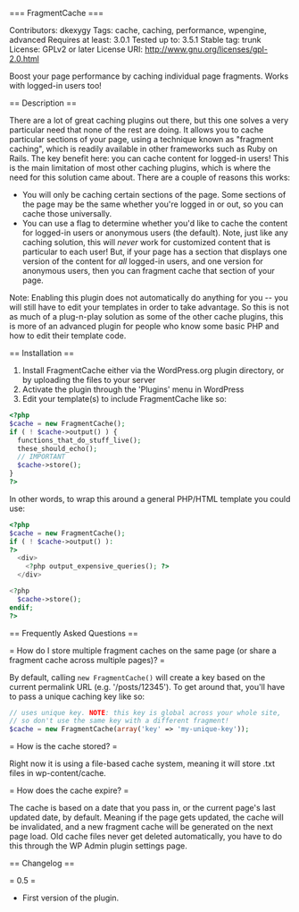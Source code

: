 === FragmentCache ===

Contributors: dkexygy
Tags: cache, caching, performance, wpengine, advanced
Requires at least: 3.0.1
Tested up to: 3.5.1
Stable tag: trunk
License: GPLv2 or later
License URI: http://www.gnu.org/licenses/gpl-2.0.html

Boost your page performance by caching individual page fragments. Works with logged-in users too! 

== Description ==

There are a lot of great caching plugins out there, but this one solves a very particular need that none of the rest are doing. It allows you to cache particular sections of your page, using a technique known as "fragment caching", which is readily available in other frameworks such as Ruby on Rails. The key benefit here: you can cache content for logged-in users! This is the main limitation of most other caching plugins, which is where the need for this solution came about. There are a couple of reasons this works:

* You will only be caching certain sections of the page. Some sections of the page may be the same whether you're logged in or out, so you can cache those universally.
* You can use a flag to determine whether you'd like to cache the content for logged-in users or anonymous users (the default). Note, just like any caching solution, this will _never_ work for customized content that is particular to each user! But, if your page has a section that displays one version of the content for _all_ logged-in users, and one version for anonymous users, then you can fragment cache that section of your page. 

Note: Enabling this plugin does not automatically do anything for you -- you will still have to edit your templates in order to take advantage. So this is not as much of a plug-n-play solution as some of the other cache plugins, this is more of an advanced plugin for people who know some basic PHP and how to edit their template code.


== Installation ==

1. Install FragmentCache either via the WordPress.org plugin directory, or by uploading the files to your server
1. Activate the plugin through the 'Plugins' menu in WordPress
1. Edit your template(s) to include FragmentCache like so:


```php
<?php
$cache = new FragmentCache();
if ( ! $cache->output() ) {     
  functions_that_do_stuff_live();
  these_should_echo();
  // IMPORTANT
  $cache->store();
}
?>
```

In other words, to wrap this around a general PHP/HTML template you could use:


```php
<?php
$cache = new FragmentCache();
if ( ! $cache->output() ):
?>
  <div>
    <?php output_expensive_queries(); ?>
  </div>

<?php
  $cache->store();
endif;
?>
```


== Frequently Asked Questions ==

= How do I store multiple fragment caches on the same page (or share a fragment cache across multiple pages)? =

By default, calling `new FragmentCache()` will create a key based on the current permalink URL (e.g. '/posts/12345'). To get around that, you'll have to pass a unique caching key like so:

```php
// uses unique key. NOTE: this key is global across your whole site,
// so don't use the same key with a different fragment!
$cache = new FragmentCache(array('key' => 'my-unique-key')); 
```


= How is the cache stored? =

Right now it is using a file-based cache system, meaning it will store .txt files in wp-content/cache. 

= How does the cache expire? =

The cache is based on a date that you pass in, or the current page's last updated date, by default. Meaning if the page gets updated, the cache will be invalidated, and a new fragment cache will be generated on the next page load. Old cache files never get deleted automatically, you have to do this through the WP Admin plugin settings page. 

== Changelog ==

= 0.5 =
* First version of the plugin.


